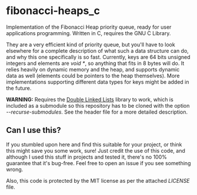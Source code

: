 # fibonacci-heaps_c
Implementation of the Fibonacci Heap priority queue, ready for user applications programming. Written in C, requires the GNU C Library.

They are a very efficient kind of priority queue, but you'll have to look elsewhere for a complete description of what such a data structure can do, and why this one specifically is so fast. Currently, keys are 64 bits unsigned integers and elements are _void *_, so anything that fits in 8 bytes will do. It relies heavily on dynamic memory and the heap, and supports dynamic data as well (elements could be pointers to the heap themselves). More implementations supporting different data types for keys might be added in the future.

**WARNING:** Requires the [Double Linked Lists](https://github.com/robmasocco/double-linked-lists_c) library to work, which is included as a submodule so this repository has to be cloned with the option *--recurse-submodules*. See the header file for a more detailed description.

## Can I use this?

If you stumbled upon here and find this suitable for your project, or think this might save you some work, sure!
Just credit the use of this code, and although I used this stuff in projects and tested it, there's no 100% guarantee that it's bug-free. Feel free to open an issue if you see something wrong.

Also, this code is protected by the MIT license as per the attached *LICENSE* file.